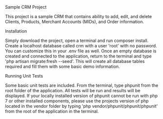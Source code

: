 Sample CRM Project

This project is a sample CRM that contains ability to add, edit, and delete Clients, Products, Merchant Accounts (MIDs), and Order information.

Installation

Simply download the project, open a terminal and run composer install.  Create a localhost database called crm with a user 'root' with no password.  You can customize this in your .env file as well.  Once an empty database is created and connected to the application, return to the terminal and type 'php artisan migrate:fresh --seed'.  This will create all database tables required and fill them with some basic demo information.

Running Unit Tests

Some basic unit tests are included.  From the terminal, type phpunit from the root folder of the application.  All tests will be run and results will be displayed.  If your locally installed version of phpunit cannot be run with php 7 or other installed components, please use the projects version of php located in the vendor folder by typing 'php vendor/phpunit/phpunit/phpunit' from the root of the application in the terminal.